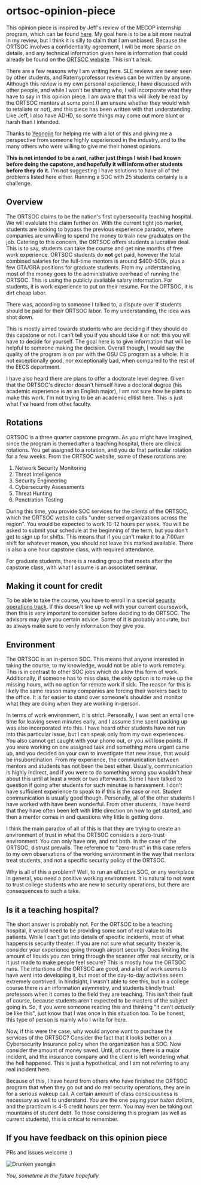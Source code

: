 # ortsoc-opinion-piece

This opinion piece is inspired by Jeff's review of the MECOP internship program, which can be found [here](https://github.com/solderq35/mecop-opinion-piece). My goal here is to be a bit more neutral in my review, but I think it is silly to claim that I am unbiased. Because the ORTSOC involves a confidentiality agreement, I will be more sparse on details, and any technical information given here is information that could already be found on the [ORTSOC website](https://web.archive.org/web/20231030164257/https://ortsoc.oregonstate.edu/students). This isn't a leak.

There are a few reasons why I am writing here. SLE reviews are never seen by other students, and Ratemyprofessor reviews can be written by anyone. Although this review is my own personal experience, I have discussed with other people, and while I won't be sharing who, I will incorporate what they have to say in this opinion piece. I am aware that this will likely be read by the ORTSOC mentors at some point (I am unsure whether they would wish to retaliate or not), and this piece has been written with that understanding. Like Jeff, I also have ADHD, so some things may come out more blunt or harsh than I intended.

Thanks to [Yeongjin](https://www.unexploitable.systems/) for helping me with a lot of this and giving me a perspective from someone highly experienced in the industry, and to the many others who were willing to give me their honest opinions.

**This is not intended to be a rant, rather just things I wish I had known before doing the capstone, and hopefully it will inform other students before they do it.** I'm not suggesting I have solutions to have all of the problems listed here either. Running a SOC with 25 students certainly is a challenge.

## Overview
The ORTSOC claims to be the nation's first cybersecurity teaching hospital. We will evalulate this claim further on. With the current tight job market, students are looking to bypass the previous experience paradox, where companies are unwilling to spend the money to train new graduates on the job. Catering to this concern, the ORTSOC offers students a lucrative deal. This is to say, students can take the course and get nine months of free work experience. ORTSOC students do **not** get paid, however the total combined salaries for the full-time mentors is around $400-500k, plus a few GTA/GRA positions for graduate students. From my understanding, most of the money goes to the administrative overhead of running the ORTSOC. This is using the publicly avaliable salary information. For students, it is work experience to put on their resume. For the ORTSOC, it is dirt cheap labor.

There was, according to someone I talked to, a dispute over if students should be paid for their ORTSOC labor. To my understanding, the idea was shot down.

This is mostly aimed towards students who are deciding if they should do this capstone or not. I can't tell you if you should take it or not: this you will have to decide for yourself. The goal here is to give information that will be helpful to someone making the decision. Overall though, I would say the quality of the program is on par with the OSU CS program as a whole. It is not exceptionally good, nor exceptionally bad, when compared to the rest of the EECS department.

I have also heard there are plans to offer a doctorate level degree. Given that the ORTSOC's director doesn't himself have a doctoral degree (his academic experience is as an English major), I am not sure how he plans to make this work. I'm not trying to be an academic elitist here. This is just what I've heard  from other faculty. 

## Rotations

ORTSOC is a three quarter capstone program. As you might have imagined, since the program is themed after a teaching hospital, there are clinical rotations. You get assigned to a rotation, and you do that particular rotation for a few weeks. From the ORTSOC website, some of these rotations are:
1. Network Security Monitoring
2. Threat Intelligence
3. Security Engineering
4. Cybersecurity Assessments
5. Threat Hunting
6. Penetration Testing

During this time, you provide SOC services for the clients of the ORTSOC, which the ORTSOC website calls "under-served organizations across the region". You would be expected to work 10-12 hours per week. You will be asked to submit your schedule at the beginning of the term, but you don't get to sign up for shifts. This means that if you can't make it to a 7:00am shift for whatever reason, you should not leave this marked available. There is also a one hour capstone class, with required attendance.

For graduate students, there is a reading group that meets after the capstone class, with what I assume is an associated seminar. 

## Making it count for credit

To be able to take the course, you have to enroll in a special [security operations track](https://drive.google.com/file/d/10nyKXrlQfB4jdqP7oP24PeGc_RYz6EH3/view?usp=sharing). If this doesn't line up well with your current coursework, then this is very important to consider before deciding to do ORTSOC. The advisors may give you certain advice. Some of it is probably accurate, but as always make sure to verify information they give you.

## Environment

The ORTSOC is an in-person SOC. This means that anyone interested in taking the course, to my knowledge, would not be able to work remotely. This is in contrast to other SOC jobs which do allow this form of work. Additionally, if someone has to miss class, the only option is to make up the missing hours, with no option for remote work if sick. The reason for this is likely the same reason many companies are forcing their workers back to the office. It is far easier to stand over someone's shoulder and monitor what they are doing when they are working in-person. 

In terms of work environment, it is strict. Personally, I was sent an email one time for leaving seven minutes early, and I assume time spent packing up was also incorporated into this. I have heard other students have not run into this particular issue, but I can speak only from my own experiences. You also cannot get caught with your phone out, or you will lose points. If you were working on one assigned task and something more urgent came up, and you decided on your own to investigate that new issue, that would be insubordination. From my experience, the communication between mentors and students has not been the best either. Usually, communication is highly indirect, and if you were to do something wrong you wouldn't hear about this until at least a week or two afterwards. Some I have talked to question if going after students for such minutiae is harassment. I don't have sufficient experience to speak to if this is the case or not. Student communication is usually good though. Personally, all of the other students I have worked with have been wonderful. From other students, I have heard that they have often been left with little direction on how to get started, and then a mentor comes in and questions why little is getting done.

I think the main paradox of all of this is that they are trying to create an environment of trust in what the ORTSOC considers a zero-trust environment. You can only have one, and not both. In the case of the ORTSOC, distrust prevails. The reference to "zero-trust" in this case refers to my own observations of the working environment in the way that mentors treat students, and not a specific security policy of the ORTSOC.

Why is all of this a problem? Well, to run an effective SOC, or any workplace in general, you need a positive working environment. It is natural to not want to trust college students who are new to security operations, but there are consequences to such a take. 

## Is it a teaching hospital?

The short answer is probably not. For the ORTSOC to be a teaching hospital, it would need to be providing some sort of real value to its patients. While I can't get into details of specific incidents, most of what happens is security theater. If you are not sure what security theater is, consider your experience going through airport security. Does limiting the amount of liquids you can bring through the scanner offer real security, or is it just made to make people feel secure? This is mostly how the ORTSOC runs. The intentions of the ORTSOC are good, and a lot of work seems to have went into developing it, but most of the day-to-day activities seem extremely contrived. In hindsight, I wasn't able to see this, but in a college course there is an information asymmetry, and students blindly trust professors when it comes to the field they are teaching. This isn't their fault of course, because students aren't expected to be masters of the subject going in. So, if you were someone reading this and thinking "it can't *actually* be like this", just know that I was once in this situation too. To be honest, this type of person is mainly who I write for here.

Now, if this were the case, why would anyone want to purchase the services of the ORTSOC? Consider the fact that it looks better on a Cybersecurity Insurance policy when the organization has a SOC. Now consider the amount of money saved. Until, of course, there is a major incident, and the insurance company and the client is left wondering what the hell happened. This is just a hypothetical, and I am not referring to any real incident here.

Because of this, I have heard from others who have finished the ORTSOC program that when they go out and do real security operations, they are in for a serious wakeup call. A certain amount of class consciousness is necessary as well to understand. *You* are the one paying *your tuiton dollars*, and the practicum is 4-5 credit hours per term. You may even be taking out mountains of student debt. To those considering this program (as well as current students), this is critical to remember.

## If you have feedback on this opinion piece
PRs and issues welcome :)

![Drunken yeongjin](https://github.com/robert0004/ortsoc-opinion-piece/blob/main/drunkjin.jpg?raw=true)

*You, sometime in the future hopefully*
